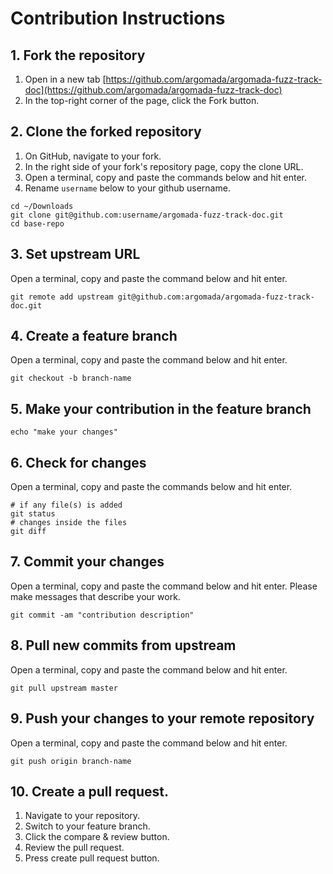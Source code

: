 # Contribution Instructions

## 1. Fork the repository
1. Open in a new tab [https://github.com/argomada/argomada-fuzz-track-doc](https://github.com/argomada/argomada-fuzz-track-doc)
2. In the top-right corner of the page, click the Fork button.

## 2. Clone the forked repository
1. On GitHub, navigate to your fork.
2. In the right side of your fork's repository page, copy the clone URL.
3. Open a terminal, copy and paste the commands below and hit enter.
4. Rename `username` below to your github username.

```
cd ~/Downloads
git clone git@github.com:username/argomada-fuzz-track-doc.git
cd base-repo
```

## 3. Set upstream URL
Open a terminal, copy and paste the command below and hit enter.

```
git remote add upstream git@github.com:argomada/argomada-fuzz-track-doc.git
```

## 4. Create a feature branch
Open a terminal, copy and paste the command below and hit enter.

```
git checkout -b branch-name
```

## 5. Make your contribution in the feature branch

```
echo "make your changes"
```

## 6. Check for changes
Open a terminal, copy and paste the commands below and hit enter.

```
# if any file(s) is added
git status
# changes inside the files
git diff
```

## 7. Commit your changes
Open a terminal, copy and paste the command below and hit enter.
Please make messages that describe your work.

```
git commit -am "contribution description"
```

## 8. Pull new commits from upstream
Open a terminal, copy and paste the command below and hit enter.

```
git pull upstream master
```

## 9. Push your changes to your remote repository
Open a terminal, copy and paste the command below and hit enter.

```
git push origin branch-name
```

## 10. Create a pull request.
1. Navigate to your repository.
2. Switch to your feature branch.
3. Click the compare & review button.
4. Review the pull request.
5. Press create pull request button.

